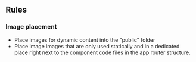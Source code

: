 ## Rules

### Image placement

- Place images for dynamic content into the "public" folder
- Place image images that are only used statically and in a dedicated place right next to the component code files in the app router structure.